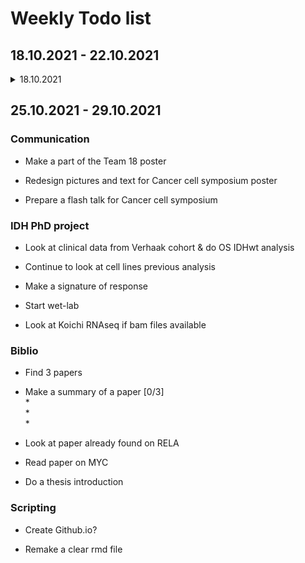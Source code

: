 # Weekly Todo list

## 18.10.2021 - 22.10.2021

<details><summary>18.10.2021</summary>

### IDH PhD project
* Look at clinical data from Verhaak cohort & do OS IDHwt analysis

* Look at cell lines previous analysis

* Make a signature of response

* Make a poster

### Splicing project

* Look at rMATS code [**DONE**]

* Read rMATS paper [**DONE**]

* Learn how to use rMATS [**DONE**]

* Learn how to use rmatsashimiplot [**DONE**]

### Wet-lab

* Do a clear recap on upcoming experiments

### Deconvolution

* Try to find a way to investigate on the 40 genes

### Biblio

* Make a summary of a paper [3/3]
  * Genome_wide_analysis_of_focal_DNA_hypermethylation_in_IDH_mutant_AML_samples [**DONE**]
  * The_implications_of_IDH_mutations_for_cancer_development_and_therapy [**AML part DONE**]
  * The STAT3-MYC Axis Promotes Survival of Leukemia Stem Cells by Regulating SLC1A5 and Oxidative Phosphorylation [**DONE**]

* Look at paper already found on RELA

* Read paper on MYC


### Scripting

* Create Github.io?

* Remake a clear rmd file

</details>

## 25.10.2021 - 29.10.2021

### Communication

* Make a part of the Team 18 poster

* Redesign pictures and text for Cancer cell symposium poster

* Prepare a flash talk for Cancer cell symposium

### IDH PhD project

* Look at clinical data from Verhaak cohort & do OS IDHwt analysis

* Continue to look at cell lines previous analysis

* Make a signature of response

* Start wet-lab

* Look at Koichi RNAseq if bam files available

### Biblio

* Find 3 papers

* Make a summary of a paper [0/3]  
  *  
  *  
  *  


* Look at paper already found on RELA

* Read paper on MYC

* Do a thesis introduction

### Scripting

* Create Github.io?

* Remake a clear rmd file
